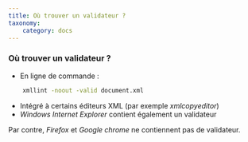 ```yaml
---
title: Où trouver un validateur ?
taxonomy:
    category: docs
---
```

### Où trouver un validateur ?

-   En ligne de commande :
```bash
    xmllint -noout -valid document.xml
```

-   Intégré à certains éditeurs XML (par exemple *xmlcopyeditor*)
-   *Windows Internet Explorer* contient également un validateur

Par contre, *Firefox* et *Google chrome* ne contiennent pas de
validateur.
